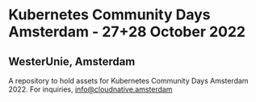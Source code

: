 # Kubernetes Community Days Amsterdam - 27+28 October 2022

## WesterUnie, Amsterdam

A repository to hold assets for Kubernetes Community Days Amsterdam 2022. For inquiries, info@cloudnative.amsterdam
